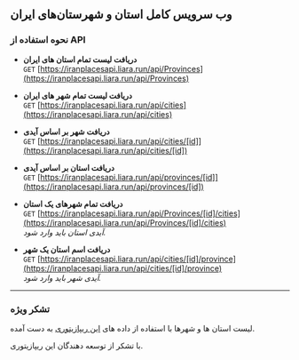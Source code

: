 ## وب سرویس کامل استان و شهرستان‌های ایران

### نحوه استفاده از API

- **دریافت لیست تمام استان‌ های ایران**  
  `GET` [https://iranplacesapi.liara.run/api/Provinces](https://iranplacesapi.liara.run/api/Provinces)

- **دریافت لیست تمام شهر های ایران**  
  `GET` [https://iranplacesapi.liara.run/api/cities](https://iranplacesapi.liara.run/api/cities)

- **دریافت شهر بر اساس آیدی**  
  `GET` [https://iranplacesapi.liara.run/api/cities/[id]](https://iranplacesapi.liara.run/api/cities/[id])

- **دریافت استان بر اساس آیدی**  
  `GET` [https://iranplacesapi.liara.run/api/provinces/[id]](https://iranplacesapi.liara.run/api/provinces/[id])

- **دریافت تمام شهرهای یک استان**  
  `GET` [https://iranplacesapi.liara.run/api/Provinces/[id]/cities](https://iranplacesapi.liara.run/api/Provinces/[id]/cities)  
  _آیدی استان باید وارد شود._

- **دریافت اسم استان یک شهر**  
  `GET` [https://iranplacesapi.liara.run/api/cities/[id]/province](https://iranplacesapi.liara.run/api/cities/[id]/province)  
  _آیدی شهر باید وارد شود._

---

### تشکر ویژه

لیست استان ها و شهرها با استفاده از داده های [این ریپازیتوری](https://github.com/sajaddp/list-of-cities-in-Iran) به دست آمده.

با تشکر از توسعه دهندگان این ریپازیتوری.
